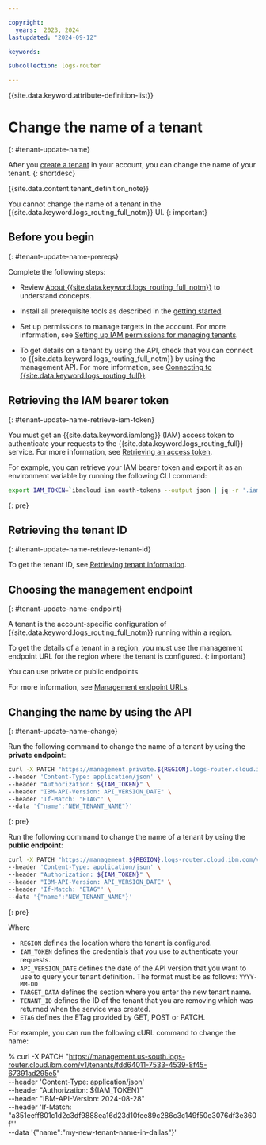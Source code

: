 ```yaml
---

copyright:
  years:  2023, 2024
lastupdated: "2024-09-12"

keywords:

subcollection: logs-router

---
```


{{site.data.keyword.attribute-definition-list}}

# Change the name of a tenant
{: #tenant-update-name}

After you [create a tenant](/docs/logs-router?topic=logs-router-about&interface=ui#about_tenants) in your account, you can change the name of your tenant.
{: shortdesc}

{{site.data.content.tenant_definition_note}}

You cannot change the name of a tenant in the {{site.data.keyword.logs_routing_full_notm}} UI.
{: important}


## Before you begin
{: #tenant-update-name-prereqs}

Complete the following steps:

- Review [About {{site.data.keyword.logs_routing_full_notm}}](/docs/logs-router?topic=logs-router-about) to understand concepts.

- Install all prerequisite tools as described in the [getting started](/docs/logs-router?topic=logs-router-getting-started&interface=ui#getting-started-before-you-begin).

- Set up permissions to manage targets in the account. For more information, see [Setting up IAM permissions for managing tenants](/docs/logs-router?topic=logs-router-iam&interface=ui).

- To get details on a tenant by using the API, check that you can connect to {{site.data.keyword.logs_routing_full_notm}} by using the management API. For more information, see [Connecting to {{site.data.keyword.logs_routing_full}}](/docs/logs-router?topic=logs-router-about#about_connecting).




## Retrieving the IAM bearer token
{: #tenant-update-name-retrieve-iam-token}


You must get an {{site.data.keyword.iamlong}} (IAM) access token to authenticate your requests to the {{site.data.keyword.logs_routing_full}} service. For more information, see [Retrieving an access token](/docs/logs-router?topic=logs-router-retrieve-access-token).

For example, you can retrieve your IAM bearer token and export it as an environment variable by running the following CLI command:

```sh
export IAM_TOKEN=`ibmcloud iam oauth-tokens --output json | jq -r '.iam_token'`
```
{: pre}



## Retrieving the tenant ID
{: #tenant-update-name-retrieve-tenant-id}

To get the tenant ID, see [Retrieving tenant information](/docs/logs-router?topic=logs-router-tenant-get).



## Choosing the management endpoint
{: #tenant-update-name-endpoint}


A tenant is the account-specific configuration of {{site.data.keyword.logs_routing_full_notm}} running within a region.

To get the details of a tenant in a region, you must use the management endpoint URL for the region where the tenant is configured.
{: important}

You can use private or public endpoints.

For more information, see [Management endpoint URLs](/docs/logs-router?topic=logs-router-endpoints).



## Changing the name by using the API
{: #tenant-update-name-change}

Run the following command to change the name of a tenant by using the **private endpoint**:

```sh
curl -X PATCH "https://management.private.${REGION}.logs-router.cloud.ibm.com/v1/tenants/${TENANT_ID}" \
--header 'Content-Type: application/json' \
--header "Authorization: ${IAM_TOKEN}" \
--header "IBM-API-Version: API_VERSION_DATE" \
--header 'If-Match: "ETAG"' \
--data '{"name":"NEW_TENANT_NAME"}'
```
{: pre}



Run the following command to change the name of a tenant by using the **public endpoint**:


```sh
curl -X PATCH "https://management.${REGION}.logs-router.cloud.ibm.com/v1/tenants/${TENANT_ID}" \
--header 'Content-Type: application/json' \
--header "Authorization: ${IAM_TOKEN}" \
--header "IBM-API-Version: API_VERSION_DATE" \
--header 'If-Match: "ETAG"' \
--data '{"name":"NEW_TENANT_NAME"}'
```
{: pre}


Where
- `REGION` defines the location where the tenant is configured.
- `IAM_TOKEN` defines the credentials that you use to authenticate your requests.
- `API_VERSION_DATE` defines the date of the API version that you want to use to query your tenant definition. The format must be as follows: `YYYY-MM-DD`
- `TARGET_DATA` defines the section where you enter the new tenant name.
- `TENANT_ID` defines the ID of the tenant that you are removing which was returned when the service was created.
- `ETAG` defines the ETag provided by GET, POST or PATCH.

For example, you can run the following cURL command to change the name:

% curl -X PATCH "https://management.us-south.logs-router.cloud.ibm.com/v1/tenants/fdd64011-7533-4539-8f45-67391ad295e5" \
--header 'Content-Type: application/json' \
--header "Authorization: ${IAM_TOKEN}" \
--header "IBM-API-Version: 2024-08-28" \
--header 'If-Match: "a351eeff801c1d2c3df9888ea16d23d10fee89c286c3c149f50e3076df3e360f"' \
--data '{"name":"my-new-tenant-name-in-dallas"}'
